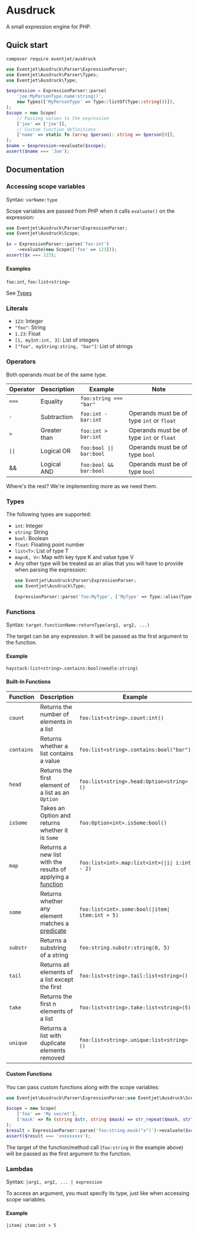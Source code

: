 # Ausdruck

A small expression engine for PHP.

## Quick start

```
composer require eventjet/ausdruck
```

```php
use Eventjet\Ausdruck\Parser\ExpressionParser;
use Eventjet\Ausdruck\Parser\Types;
use Eventjet\Ausdruck\Type;

$expression = ExpressionParser::parse(
    'joe:MyPersonType.name:string()',
    new Types(['MyPersonType' => Type::listOf(Type::string())]),
);
$scope = new Scope(
    // Passing values to the expression
    ['joe' => ['joe']],
    // Custom function definitions
    ['name' => static fn (array $person): string => $person[0]],
);
$name = $expression->evaluate($scope);
assert($name === 'Joe');
```

## Documentation

### Accessing scope variables

Syntax: `varName:type`

Scope variables are passed from PHP when it calls `evaluate()` on the expression:

```php
use Eventjet\Ausdruck\Parser\ExpressionParser;
use Eventjet\Ausdruck\Scope;

$x = ExpressionParser::parse('foo:int')
    ->evaluate(new Scope(['foo' => 123]));
assert($x === 123); 
```

#### Examples

`foo:int`, `foo:list<string>`

See [Types](#types)

### Literals

- `123`: Integer
- `"foo"`: String
- `1.23`: Float
- `[1, myInt:int, 3]`: List of integers
- `["foo", myString:string, "bar"]`: List of strings

### Operators

Both operands must be of the same type.

| Operator | Description  | Example                  | Note                                      |
|----------|--------------|--------------------------|-------------------------------------------|
| `===`    | Equality     | `foo:string === "bar"`   |                                           |
| `-`      | Subtraction  | `foo:int - bar:int`      | Operands must be of type `int` or `float` |
| `>`      | Greater than | `foo:int > bar:int`      | Operands must be of type `int` or `float` |
| `\|\|`   | Logical OR   | `foo:bool \|\| bar:bool` | Operands must be of type `bool`           |
| &&       | Logical AND  | `foo:bool && bar:bool`   | Operands must be of type `bool`           |

Where's the rest? We're implementing more as we need them.

### Types

The following types are supported:

- `int`: Integer
- `string`: String
- `bool`: Boolean
- `float`: Floating point number
- `list<T>`: List of type T
- `map<K, V>`: Map with key type K and value type V
- Any other type will be treated as an alias that you will have to provide when parsing the expression:
  ```php
  use Eventjet\Ausdruck\Parser\ExpressionParser;
  use Eventjet\Ausdruck\Type;
  
  ExpressionParser::parse('foo:MyType', ['MyType' => Type::alias(Type::listOf(Type::string()))]);
  ```

### Functions

Syntax: `target.functionName:returnType(arg1, arg2, ...)`

The target can be any expression. It will be passed as the first argument to the function.

#### Example

`haystack:list<string>.contains:bool(needle:string)`

#### Built-In Functions

| Function   | Description                                                            | Example                                          |
|------------|------------------------------------------------------------------------|--------------------------------------------------|
| `count`    | Returns the number of elements in a list                               | `foo:list<string>.count:int()`                   |
| `contains` | Returns whether a list contains a value                                | `foo:list<string>.contains:bool("bar")`          |
| `head`     | Returns the first element of a list as an `Option`                     | `foo:list<string>.head:Option<string>()`         |
| `isSome`   | Takes an Option and returns whether it is `Some`                       | `foo:Option<int>.isSome:bool()`                  |
| `map`      | Returns a new list with the results of applying a [function](#lambdas) | `foo:list<int>.map:list<int>(\|i\| i:int - 2)`   |
| `some`     | Returns whether any element matches a [predicate](#lambdas)            | `foo:list<int>.some:bool(\|item\| item:int > 5)` |
| `substr`   | Returns a substring of a string                                        | `foo:string.substr:string(0, 5)`                 |
| `tail`     | Returns all elements of a list except the first                        | `foo:list<string>.tail:list<string>()`           |
| `take`     | Returns the first n elements of a list                                 | `foo:list<string>.take:list<string>(5)`          |
| `unique`   | Returns a list with duplicate elements removed                         | `foo:list<string>.unique:list<string>()`         |

#### Custom Functions

You can pass custom functions along with the scope variables:

```php
use Eventjet\Ausdruck\Parser\ExpressionParser;use Eventjet\Ausdruck\Scope;

$scope = new Scope(
    ['foo' => 'My secret'],
    ['mask' => fn (string $str, string $mask) => str_repeat($mask, strlen($str))]
);
$result = ExpressionParser::parse('foo:string.mask("x")')->evaluate($scope);
assert($result === 'xxxxxxxxx');
```

The target of the function/method call (`foo:string` in the example above) will be passed as the first argument to the
function.

### Lambdas

Syntax: `|arg1, arg2, ... | expression`

To access an argument, you must specify its type, just like when accessing scope variables.

#### Example

`|item| item:int > 5`
